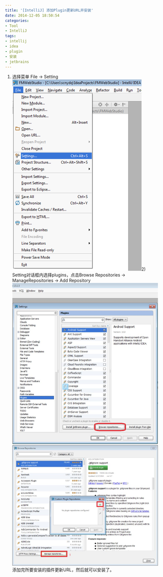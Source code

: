 ```yaml
---
title: '[IntelliJ] 添加Plugin更新URL并安装'
date: 2014-12-05 18:50:54
categories: 
- Tool
- IntelliJ
tags: 
- intellij
- idea
- plugin
- 安装
- jetbrains
---
```

1) 选择菜单 File -> Setting![[IntelliJ] 添加Plugin更新URL并安装](/images/2014/12/0026uWfMgy6OizVZlVhfb.png)2) Setting对话框内选择plugins，点击Browse Repositories -> ManageRepositories -> Add Repository![[IntelliJ] 添加Plugin更新URL并安装](/images/2014/12/0026uWfMgy6OizRGZnlbb.jpg)![[IntelliJ] 添加Plugin更新URL并安装](/images/2014/12/0026uWfMgy6OiAbLWUUe8.jpg)添加完所要安装的插件更新URL，然后就可以安装了。